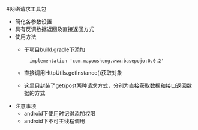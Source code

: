 #网络请求工具包
* 简化各参数设置
* 具有反调数据返回及直接返回方式
* 使用方法
    * 于项目build.gradle下添加

            implementation 'com.mayousheng.www:basepojo:0.0.2'
    * 直接调用HttpUtils.getInstance()获取对象
    * 这里只封装了get/post两种请求方式，分别为直接获取数据和接口返回数据的方式
* 注意事项
    * android下使用时记得添加<uses-permission android:name="android.permission.INTERNET" />权限
    * android下不可主线程调用